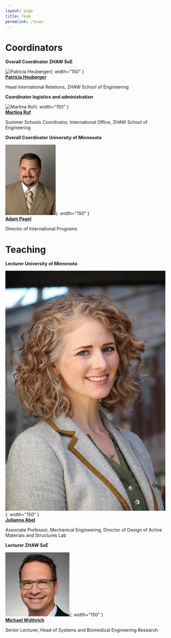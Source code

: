 ```yaml
---
layout: page
title: Team
permalink: /team/
---
```


# Coordinators

**Overall Coordinator ZHAW SoE**

![Patricia Heuberger](/assets/images/patricia.webp){: width="150" }  
[**Patricia Heuberger**](https://www.zhaw.ch/en/about-us/person/heug/)

Head International Relations, ZHAW School of Engineering

**Coordinator logistics and administration**

![Martina Ruf](/assets/images/martina.webp){: width="150" }  
[**Martina Ruf**](https://www.zhaw.ch/en/ueber-uns/person/eglm)

Summer Schools Coordinator, International Office, ZHAW School of Engineering

**Overall Coordinator University of Minnesota**

![Adam Pagel](/assets/images/ADAM_PAGEL.png){: width="150" }  
[**Adam Pagel**](https://cse.umn.edu/college/administrative-offices/collegiate-life-office)

 Director of International Programs

# Teaching

**Lecturer University of Minnesota**

![Prof. Julianna Abel](/assets/images/Abel_Julianna.jpg){: width="150" }  
[**Julianna Abel**](https://cse.umn.edu/me/julianna-abel)

Associate Professor, Mechanical Engineering, Director of Design of Active Materials and Structures Lab

**Lecturer ZHAW SoE**

![Michael Wüthrich](/assets/images/Michael.jpg){: width="150" }  
[**Michael Wüthrich**](https://www.zhaw.ch/en/about-us/person/wuem/)

Senior Lecturer, Head of Systems and Biomedical Engineering Research

